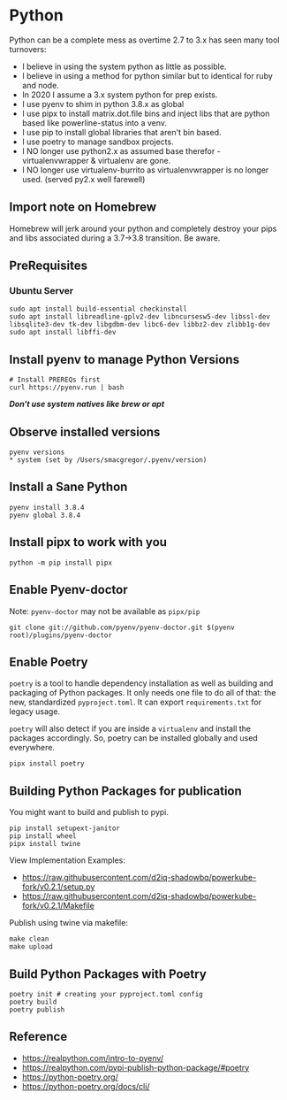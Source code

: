 # Python

Python can be a complete mess as overtime 2.7 to 3.x has seen many tool turnovers:

* I believe in using the system python as little as possible.
* I believe in using a method for python similar but to identical for ruby and node.
* In 2020 I assume a 3.x system python for prep exists. 
* I use pyenv to shim in python 3.8.x as global
* I use pipx to install matrix.dot.file bins and inject libs that are python based like powerline-status into a venv.
* I use pip to install global libraries that aren't bin based.
* I use poetry to manage sandbox projects.
* I NO longer use python2.x as assumed base therefor - virtualenvwrapper & virtualenv are gone.
* I NO longer use virtualenv-burrito as virtualenvwrapper is no longer used. (served py2.x well farewell)

## Import note on Homebrew

Homebrew will jerk around your python and completely destroy your pips and libs associated during a 3.7->3.8 transition. Be aware.

## PreRequisites

### Ubuntu Server

```
sudo apt install build-essential checkinstall
sudo apt install libreadline-gplv2-dev libncursesw5-dev libssl-dev libsqlite3-dev tk-dev libgdbm-dev libc6-dev libbz2-dev zlibb1g-dev
sudo apt install libffi-dev 
```

## Install pyenv to manage Python Versions

```
# Install PREREQs first
curl https://pyenv.run | bash
```

***Don't use system natives like brew or apt***

## Observe installed versions

```shell
pyenv versions
* system (set by /Users/smacgregor/.pyenv/version)
```

## Install a Sane Python 

```shell
pyenv install 3.8.4
pyenv global 3.8.4
```

## Install pipx to work with you

```
python -m pip install pipx
```

## Enable Pyenv-doctor

Note: `pyenv-doctor` may not be available as `pipx/pip`

```shell
git clone git://github.com/pyenv/pyenv-doctor.git $(pyenv root)/plugins/pyenv-doctor
```

## Enable Poetry

`poetry` is a tool to handle dependency installation as well as building and packaging of Python packages. It only needs one file to do all of that: the new, standardized `pyproject.toml`. It can export `requirements.txt` for legacy usage.

`poetry` will also detect if you are inside a `virtualenv` and install the packages accordingly. So, poetry can be installed globally and used everywhere.

```shell
pipx install poetry
```

## Building Python Packages for publication

You might want to build and publish to pypi. 

```shell
pip install setupext-janitor
pip install wheel
pipx install twine
```

View Implementation Examples:

* https://raw.githubusercontent.com/d2iq-shadowbq/powerkube-fork/v0.2.1/setup.py
* https://raw.githubusercontent.com/d2iq-shadowbq/powerkube-fork/v0.2.1/Makefile

Publish using twine via makefile:

```shell
make clean
make upload
```

## Build Python Packages with Poetry

```shell
poetry init # creating your pyproject.toml config
poetry build
poetry publish
```

## Reference

* https://realpython.com/intro-to-pyenv/
* https://realpython.com/pypi-publish-python-package/#poetry
* https://python-poetry.org/
* https://python-poetry.org/docs/cli/

